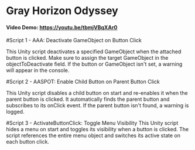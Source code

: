 # Gray Horizon Odyssey
#### Video Demo: https://youtu.be/tbmjVBqXAr0 

#Script 1 - AAA: Deactivate GameObject on Button Click

This Unity script deactivates a specified GameObject when the attached button is clicked. Make sure to assign the target GameObject in the objectToDeactivate field. If the button or GameObject isn't set, a warning will appear in the console.

#Script 2 - AASPOT: Enable Child Button on Parent Button Click

This Unity script disables a child button on start and re-enables it when the parent button is clicked. It automatically finds the parent button and subscribes to its onClick event. If the parent button isn't found, a warning is logged.

#Script 3 - ActivateButtonClick: Toggle Menu Visibility
This Unity script hides a menu on start and toggles its visibility when a button is clicked. The script references the entire menu object and switches its active state on each button click.
